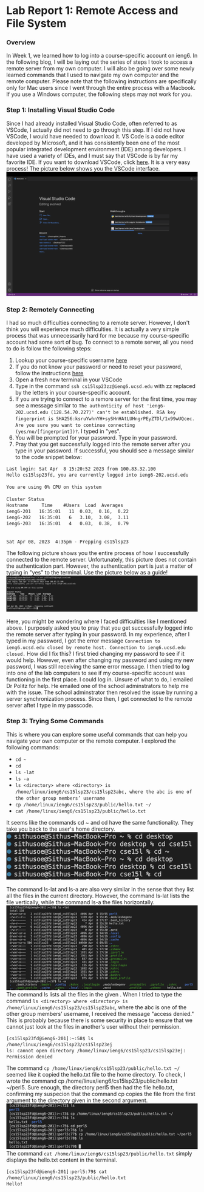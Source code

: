 # Lab Report 1: Remote Access and File System

### Overview
In Week 1, we learned how to log into a course-specific account on ieng6. In the following blog, I will be laying out the series of steps I took to access a remote server from my own computer. I will also be going over some newly learned commands that I used to navigate my own computer and the remote computer. Please note that the following instructions are specifically only for Mac users since I went through the entire process with a Macbook. If you use a Windows computer, the following steps may not work for you. 

### Step 1: Installing Visual Studio Code

Since I had already installed Visual Studio Code, often referred to as VSCode, I actually did not need to go through this step. If I did not have VSCode, I would have needed to download it. VS Code is a code editor developed by Microsoft, and it has consistently been one of the most popular integrated development environment (IDE) among developers. I have used a variety of IDEs, and I must say that VSCode is by far my favorite IDE. If you want to download VSCode, click [here](https://code.visualstudio.com/download). It is a very easy process! The picture below shows you the VSCode interface.
![VSCode-interface](vscodeinterface.png)

### Step 2: Remotely Connecting

I had so much difficulties connecting to a remote server. However, I don't think you will experience much difficulties. It is actually a very simple process that was unnecessarily hard for me because my course-specific account had some sort of bug. To connect to a remote server, all you need to do is follow the following steps: 
1. Lookup your course-specific username [here](https://sdacs.ucsd.edu/~icc/index.php)
2. If you do not know your password or need to reset your password, follow the instructions [here](https://drive.google.com/file/d/17IDZn8Qq7Q0RkYMxdiIR0o6HJ3B5YqSW/view)
3. Open a fresh new terminal in your VSCode
4. Type in the command `ssh cs15lsp23zz@ieng6.ucsd.edu` with zz replaced by the letters in your course-specific account. 
5. If you are trying to connect to a remore server for the first time, you may see a message similar to `The authenticity of host 'ieng6-202.ucsd.edu (128.54.70.227)' can't be established. RSA key fingerprint is SHA256:ksruYwhnYH+sySHnHAtLUHngrPEyZTDl/1x99wUQcec. Are you sure you want to continue connecting (yes/no/[fingerprint])?`. I typed in "yes".   
6. You will be prompted for your password. Type in your password.
7. Pray that you get successfully logged into the remote server after you type in your password. If successful, you should see a message similar to the code snippet below:

```
Last login: Sat Apr  8 15:20:52 2023 from 100.83.32.100
Hello cs15lsp23fd, you are currently logged into ieng6-202.ucsd.edu

You are using 0% CPU on this system

Cluster Status 
Hostname     Time    #Users  Load  Averages  
ieng6-201   16:35:01   11  0.03,  0.16,  0.22
ieng6-202   16:35:01   6   3.10,  3.08,  3.11
ieng6-203   16:35:01   4   0.03,  0.38,  0.79

 
Sat Apr 08, 2023  4:35pm - Prepping cs15lsp23
```
The following picture shows you the entire process of how I successfully connected to the remote server. Unfortunately, this picture does not contain the authentication part. However, the authentication part is just a matter of typing in "yes" to the terminal. Use the picture below as a guide!
![ssh](ssh.png)

Here, you might be wondering where I faced difficulties like I mentioned above. I purposely asked you to pray that you get successfully logged into the remote server after typing in your password. In my experience, after I typed in my password, I got the error message `Connection to ieng6.ucsd.edu closed by remote host. Connection to ieng6.ucsd.edu closed.` How did I fix this? I first tried changing my password to see if it would help. However, even after changing my password and using my new password, I was still receiving the same error message. I then tried to log into one of the lab computers to see if my course-specific account was functioning in the first place. I could log in. Unsure of what to do, I emailed Dr Politz for help. He emailed one of the school adminstrators to help me with the issue. The school adminstrator then resolved the issue by running a server synchronization process. Since then, I get connected to the remote server aftet I type in my passcode. 


### Step 3: Trying Some Commands
This is where you can explore some useful commands that can help you navigate your own computer or the remote computer. I explored the following commands: 
* `cd ~`
* `cd`
* `ls -lat`
* `ls -a`
* `ls <directory> where <directory> is /home/linux/ieng6/cs15lsp23/cs15lsp23abc, where the abc is one of the other group members’ username`
* `cp /home/linux/ieng6/cs15lsp23/public/hello.txt ~/`
* `cat /home/linux/ieng6/cs15lsp23/public/hello.txt`

It seems like the commands cd ~ and cd have the same functionality. They take you back to the user's home directory. 
![cd](cdandcd~.png)

The command ls-lat and ls-a are also very similar in the sense that they list all the files in the current directory. However, the command ls-lat lists the file vertically, while the command ls-a the files horizontally. 
![ls](ls.png)
The command ls <directory> lists all the files in the given <directory>. When I tried to type the command `ls <directory> where <directory> is /home/linux/ieng6/cs15lsp23/cs15lsp23abc`, where the abc is one of the other group members’ username, I received the message "access denied." This is probably because there is some security in place to ensure that we cannot just look at the files in another's user without their permission. 
```
[cs15lsp23fd@ieng6-201]:~:58$ ls /home/linux/ieng6/cs15lsp23/cs15lsp23ej 
ls: cannot open directory /home/linux/ieng6/cs15lsp23/cs15lsp23ej: Permission denied
```
The command `cp /home/linux/ieng6/cs15lsp23/public/hello.txt ~/` seemed like it copied the hello.txt file to the home directory. To check, I wrote the command cp /home/linux/ieng6/cs15lsp23/public/hello.txt ~/perl5. Sure enough, the directory perl5 then had the file hello.txt, confirming my suspecion that the command cp copies the file from the first argument to the directory given in the second argument. 
![cp](cp.png)
The command `cat /home/linux/ieng6/cs15lsp23/public/hello.txt` simply displays the hello.txt content in the terminal. 
```
[cs15lsp23fd@ieng6-201]:perl5:79$ cat /home/linux/ieng6/cs15lsp23/public/hello.txt
Hello!
```
